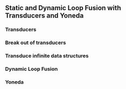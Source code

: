 ## Static and Dynamic Loop Fusion with Transducers and Yoneda

### Transducers

### Break out of transducers

### Transduce infinite data structures

### Dynamic Loop Fusion

### Yoneda
